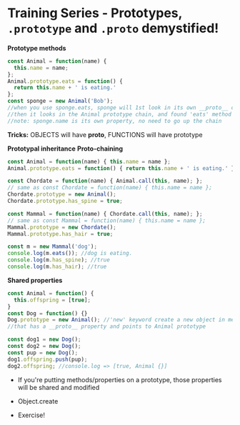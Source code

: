 # Training Series - Prototypes, `.prototype` and `.proto` demystified! 

**Prototype methods**
```js
const Animal = function(name) {
  this.name = name;
};
Animal.prototype.eats = function() {
  return this.name + ' is eating.'
};
const sponge = new Animal('Bob');
//when you use sponge.eats, sponge will 1st look in its own __proto__ chain
//then it looks in the Animal prototype chain, and found 'eats' method
//note: sponge.name is its own property, no need to go up the chain
```

**Tricks:** OBJECTS will have __proto__, FUNCTIONS will have prototype

**Prototypal inheritance**
**Proto-chaining**
```js
const Animal = function(name) { this.name = name };
Animal.prototype.eats = function() { return this.name + ' is eating.' };

const Chordate = function(name) { Animal.call(this, name); };
// same as const Chordate = function(name) { this.name = name };
Chordate.prototype = new Animal();
Chordate.prototype.has_spine = true;

const Mammal = function(name) { Chordate.call(this, name); };
// same as const Mammal = function(name) { this.name = name };
Mammal.prototype = new Chordate();
Mammal.prototype.has_hair = true;

const m = new Mammal('dog');
console.log(m.eats()); //dog is eating.
console.log(m.has_spine); //true
console.log(m.has_hair); //true
```

**Shared properties**
```js
const Animal = function() {
  this.offspring = [true];
}
const Dog = function() {}
Dog.prototype = new Animal(); //'new' keyword create a new object in memmory
//that has a __proto__ property and points to Animal prototype

const dog1 = new Dog();
const dog2 = new Dog();
const pup = new Dog();
dog1.offspring.push(pup);
dog2.offspring; //console.log => [true, Animal {}]
```
* If you're putting methods/properties on a prototype, those properties will be shared and modified

* Object.create

* Exercise!
